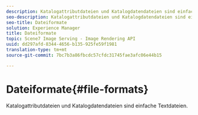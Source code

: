 ```yaml
---
description: Katalogattributdateien und Katalogdatendateien sind einfache Textdateien.
seo-description: Katalogattributdateien und Katalogdatendateien sind einfache Textdateien.
seo-title: Dateiformate
solution: Experience Manager
title: Dateiformate
topic: Scene7 Image Serving - Image Rendering API
uuid: dd297afd-8344-4656-b135-925fe59f1981
translation-type: tm+mt
source-git-commit: 7bc7b3a86fbcdc57cfdc31745fae3afc06e44b15

---
```



# Dateiformate{#file-formats}

Katalogattributdateien und Katalogdatendateien sind einfache Textdateien.

